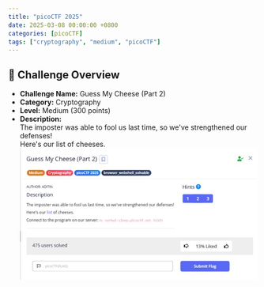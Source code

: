 ```yaml
---
title: "picoCTF 2025"
date: 2025-03-08 00:00:00 +0800
categories: [picoCTF]
tags: ["cryptography", "medium", "picoCTF"]
---
```



## 🧀 Challenge Overview

- **Challenge Name:** Guess My Cheese (Part 2)  
- **Category:** Cryptography  
- **Level:** Medium (300 points)  
- **Description:**  
  The imposter was able to fool us last time, so we've strengthened our defenses!  
  Here's our list of cheeses.  
  ![Cheese Challenge Screenshot](/static/images/cheese_des.jpg)